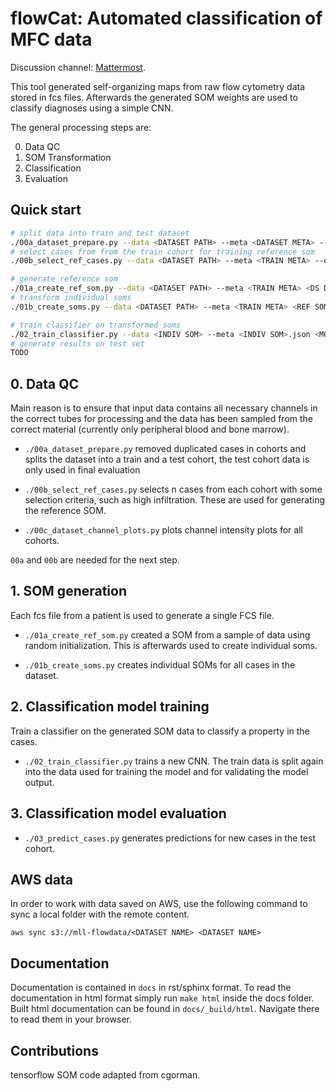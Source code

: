 flowCat: Automated classification of MFC data
=============================================

Discussion channel: [Mattermost](https://mm.meb.uni-bonn.de).

This tool generated self-organizing maps from raw flow cytometry data stored
in fcs files. Afterwards the generated SOM weights are used to classify
diagnoses using a simple CNN.

The general processing steps are:

0. Data QC
1. SOM Transformation
2. Classification
3. Evaluation

## Quick start

```sh
# split data into train and test dataset
./00a_dataset_prepare.py --data <DATASET PATH> --meta <DATASET META> --output <DS DIR>
# select cases from from the train cohort for training reference som
./00b_select_ref_cases.py --data <DATASET PATH> --meta <TRAIN META> --output <DS DIR>/references.json

# generate reference som
./01a_create_ref_som.py --data <DATASET PATH> --meta <TRAIN META> <DS DIR>/references.json <REF SOM DIR>
# transform individual soms
./01b_create_soms.py --data <DATASET PATH> --meta <TRAIN META> <REF SOM DIR> <INDIV SOM OUTPUT>

# train classifier on transformed soms
./02_train_classifier.py --data <INDIV SOM> --meta <INDIV SOM>.json <MODEL DIR>
# generate results on test set
TODO
```

## 0. Data QC

Main reason is to ensure that input data contains all necessary channels in the
correct tubes for processing and the data has been sampled from the correct
material (currently only peripheral blood and bone marrow).

- `./00a_dataset_prepare.py` removed duplicated cases in cohorts and splits the
  dataset into a train and a test cohort, the test cohort data is only used in
  final evaluation

- `./00b_select_ref_cases.py` selects n cases from each cohort with some
  selection criteria, such as high infiltration. These are used for generating
  the reference SOM.

- `./00c_dataset_channel_plots.py` plots channel intensity plots for all
  cohorts.

`00a` and `00b` are needed for the next step.


## 1. SOM generation

Each fcs file from a patient is used to generate a single FCS file.

- `./01a_create_ref_som.py` created a SOM from a sample of data using random
  initialization. This is afterwards used to create individual soms.

- `./01b_create_soms.py` creates individual SOMs for all cases in the dataset.

## 2. Classification model training

Train a classifier on the generated SOM data to classify a property in the
cases.

- `./02_train_classifier.py` trains a new CNN. The train data is split again
  into the data used for training the model and for validating the model output.

## 3. Classification model evaluation

- `./03_predict_cases.py` generates predictions for new cases in the test
  cohort.


## AWS data

In order to work with data saved on AWS, use the following command to sync a
local folder with the remote content.

``` {.sh}
aws sync s3://mll-flowdata/<DATASET NAME> <DATASET NAME>
```

Documentation
-------------

Documentation is contained in `docs` in rst/sphinx format. To read the
documentation in html format simply run `make html` inside the docs
folder. Built html documentation can be found in `docs/_build/html`.
Navigate there to read them in your browser.

Contributions
-------------

tensorflow SOM code adapted from cgorman.
